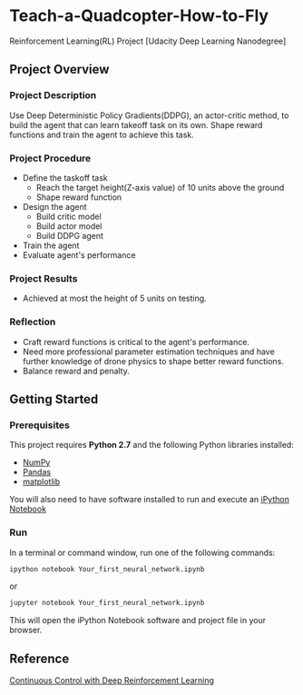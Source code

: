 # Teach-a-Quadcopter-How-to-Fly
Reinforcement Learning(RL) Project [Udacity Deep Learning Nanodegree]

## Project Overview
### Project Description
Use Deep Deterministic Policy Gradients(DDPG), an actor-critic method, to build the agent that can learn takeoff task on its own. 
Shape reward functions and train the agent to achieve this task.

### Project Procedure
- Define the taskoff task
  - Reach the target height(Z-axis value) of 10 units above the ground
  - Shape reward function
- Design the agent
  - Build critic model
  - Build actor model
  - Build DDPG agent
- Train the agent
- Evaluate agent's performance

### Project Results
- Achieved at most the height of 5 units on testing.

### Reflection
- Craft reward functions is critical to the agent's performance.
- Need more professional parameter estimation techniques and have further knowledge of drone physics to shape better reward functions.
- Balance reward and penalty.


## Getting Started
### Prerequisites
This project requires **Python 2.7** and the following Python libraries installed:

- [NumPy](http://www.numpy.org/)
- [Pandas](http://pandas.pydata.org)
- [matplotlib](http://matplotlib.org/)

You will also need to have software installed to run and execute an [iPython Notebook](http://ipython.org/notebook.html)


### Run
In a terminal or command window, run one of the following commands:

```bash
ipython notebook Your_first_neural_network.ipynb
```  
or
```bash
jupyter notebook Your_first_neural_network.ipynb
```

This will open the iPython Notebook software and project file in your browser.

## Reference
[Continuous Control with Deep Reinforcement Learning](https://arxiv.org/pdf/1509.02971.pdf)
